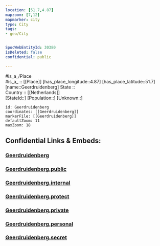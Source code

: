 ```yaml
---
location: [51.7,4.87] 
mapzoom: [7,12] 
mapmarker: city 
type: City
tags:
- geo/City


SpocWebEntityId: 30380
isDeleted: false
confidential: public

---
```

#is_a_/Place  
#is_a_ :: [[Place]] 
[has_place_longitude::4.87] 
[has_place_latitude::51.7] 
[name::Geerdruidenberg] 
State ::  
Country :: [[Netherlands]]  
[StateId::] 
[Population::] 
[Unknown::] 


```leaflet
id: Geerdruidenberg
coordinates: [[Geerdruidenberg]] 
markerFile: [[Geerdruidenberg]] 
defaultZoom: 11 
maxZoom: 18
```


## Confidential Links & Embeds: 

### [Geerdruidenberg](/_Standards/Earth/Continent/Europe/Europe~West/Netherlands/Provinces~Netherlands/Noord-Brabant/City/Geerdruidenberg.md) 

### [Geerdruidenberg.public](/_public/Earth/Continent/Europe/Europe~West/Netherlands/Provinces~Netherlands/Noord-Brabant/City/Geerdruidenberg.public.md) 

### [Geerdruidenberg.internal](/_internal/Earth/Continent/Europe/Europe~West/Netherlands/Provinces~Netherlands/Noord-Brabant/City/Geerdruidenberg.internal.md) 

### [Geerdruidenberg.protect](/_protect/Earth/Continent/Europe/Europe~West/Netherlands/Provinces~Netherlands/Noord-Brabant/City/Geerdruidenberg.protect.md) 

### [Geerdruidenberg.private](/_private/Earth/Continent/Europe/Europe~West/Netherlands/Provinces~Netherlands/Noord-Brabant/City/Geerdruidenberg.private.md) 

### [Geerdruidenberg.personal](/_personal/Earth/Continent/Europe/Europe~West/Netherlands/Provinces~Netherlands/Noord-Brabant/City/Geerdruidenberg.personal.md) 

### [Geerdruidenberg.secret](/_secret/Earth/Continent/Europe/Europe~West/Netherlands/Provinces~Netherlands/Noord-Brabant/City/Geerdruidenberg.secret.md)

